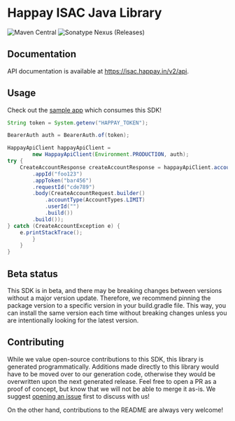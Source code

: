 # Happay ISAC Java Library

![Maven Central](https://img.shields.io/maven-central/v/com.happay/happay-java) 
![Sonatype Nexus (Releases)](https://img.shields.io/nexus/r/com.happay/happay-java?server=https%3A%2F%2Fs01.oss.sonatype.org)

## Documentation

API documentation is available at <https://isac.happay.in/v2/api>.

## Usage

Check out the [sample app](.sample-app/app.java) which consumes this SDK!

```java
String token = System.getenv("HAPPAY_TOKEN");

BearerAuth auth = BearerAuth.of(token);

HappayApiClient happayApiClient =
        new HappayApiClient(Environment.PRODUCTION, auth);
try {
    CreateAccountResponse createAccountResponse = happayApiClient.account().createAccount(CreateAccount.Request.builder()
        .appId("foo123")
        .appToken("bar456")
        .requestId("cde789")
        .body(CreateAccountRequest.builder()
            .accountType(AccountTypes.LIMIT)
            .userId("")
            .build())
        .build());
} catch (CreateAccountException e) {
    e.printStackTrace();
        }
    }
}
```

## Beta status

This SDK is in beta, and there may be breaking changes between versions without a major version update. Therefore, we recommend pinning the package version to a specific version in your build.gradle file. This way, you can install the same version each time without breaking changes unless you are intentionally looking for the latest version.

## Contributing

While we value open-source contributions to this SDK, this library is generated programmatically. Additions made directly to this library would have to be moved over to our generation code, otherwise they would be overwritten upon the next generated release. Feel free to open a PR as a proof of concept, but know that we will not be able to merge it as-is. We suggest [opening an issue](https://github.com/fern-{company}/{company}-java/issues) first to discuss with us!

On the other hand, contributions to the README are always very welcome!
